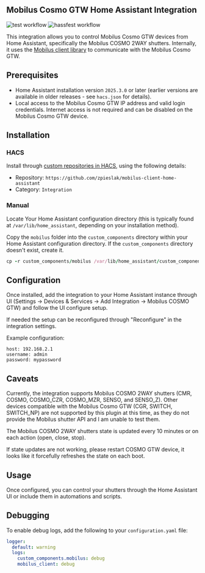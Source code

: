 ## Mobilus Cosmo GTW Home Assistant Integration

![test workflow](https://github.com/zpieslak/mobilus-client-home-assistant/actions/workflows/test.yml/badge.svg)
![hassfest workflow](https://github.com/zpieslak/mobilus-client-home-assistant/actions/workflows/hassfest.yml/badge.svg)

This integration allows you to control Mobilus Cosmo GTW devices from Home Assistant, specifically the Mobilus COSMO 2WAY shutters. Internally, it uses the [Mobilus client library](https://github.com/zpieslak/mobilus-client) to communicate with the Mobilus Cosmo GTW.

## Prerequisites

- Home Assistant installation version `2025.3.0` or later (earlier versions are available in older releases - see `hacs.json` for details).
- Local access to the Mobilus Cosmo GTW IP address and valid login credentials. Internet access is not required and can be disabled on the Mobilus Cosmo GTW device.

## Installation

### HACS

Install through [custom repositories in HACS](https://www.hacs.xyz/docs/faq/custom_repositories/), using the following details:

- Repository: `https://github.com/zpieslak/mobilus-client-home-assistant`
- Category: `Integration`

### Manual

Locate Your Home Assistant configuration directory (this is typically found at `/var/lib/home_assistant`, depending on your installation method).

Copy the `mobilus` folder into the `custom_components` directory within your Home Assistant configuration directory. If the `custom_components` directory doesn't exist, create it.

```ruby
cp -r custom_components/mobilus /var/lib/home_assistant/custom_components/
```

## Configuration

Once installed, add the integration to your Home Assistant instance through UI (Settings -> Devices & Services -> Add Integration -> Mobilus COSMO GTW) and follow the UI configure setup.

If needed the setup can be reconfigured through "Reconfigure" in the integration settings.

Example configuration:

    host: 192.168.2.1
    username: admin
    password: mypassword


## Caveats

Currently, the integration supports Mobilus COSMO 2WAY shutters (CMR, COSMO, COSMO_CZR, COSMO_MZR, SENSO, and SENSO_Z). Other devices compatible with the Mobilus Cosmo GTW (CGR, SWITCH, SWITCH_NP) are not supported by this plugin at this time, as they do not provide the Mobilus shutter API and I am unable to test them.

The Mobilus COSMO 2WAY shutters state is updated every 10 minutes or on each action (open, close, stop).

If state updates are not working, please restart COSMO GTW device, it looks like it forcefully refreshes the state on each boot.

## Usage

Once configured, you can control your shutters through the Home Assistant UI or include them in automations and scripts.

## Debugging

To enable debug logs, add the following to your `configuration.yaml` file:

```yaml
logger:
  default: warning
  logs:
    custom_components.mobilus: debug
    mobilus_client: debug
```
